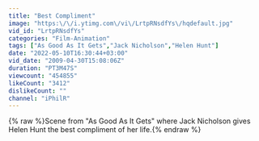 ```yaml
---
title: "Best Compliment"
image: "https:\/\/i.ytimg.com\/vi\/LrtpRNsdfYs\/hqdefault.jpg"
vid_id: "LrtpRNsdfYs"
categories: "Film-Animation"
tags: ["As Good As It Gets","Jack Nicholson","Helen Hunt"]
date: "2022-05-10T16:30:44+03:00"
vid_date: "2009-04-30T15:08:06Z"
duration: "PT3M47S"
viewcount: "454855"
likeCount: "3412"
dislikeCount: ""
channel: "iPhilR"
---
```

{% raw %}Scene from &quot;As Good As It Gets&quot; where Jack Nicholson gives Helen Hunt the best compliment of her life.{% endraw %}
